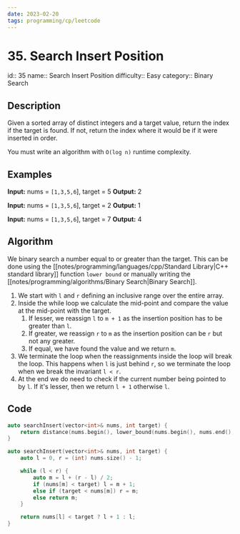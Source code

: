 ```yaml
---
date: 2023-02-20
tags: programming/cp/leetcode
---
```


# 35. Search Insert Position

id:: 35
name:: Search Insert Position
difficulty:: Easy
category:: Binary Search

## Description
Given a sorted array of distinct integers and a target value, return the index if the target is found. If not, return the index where it would be if it were inserted in order.

You must write an algorithm with `O(log n)` runtime complexity.

## Examples
**Input:** nums = `[1,3,5,6`], target = 5
**Output:** 2

**Input:** nums = `[1,3,5,6`], target = 2
**Output:** 1

**Input:** nums = `[1,3,5,6`], target = 7
**Output:** 4

## Algorithm
We binary search a number equal to or greater than the target. This can be done using the [[notes/programming/languages/cpp/Standard Library|C++ standard library]] function `lower bound` or manually writing the [[notes/programming/algorithms/Binary Search|Binary Search]].

1. We start with `l` and `r` defining an inclusive range over the entire array.
2. Inside the while loop we calculate the mid-point and compare the value at the mid-point with the target.
	1. If lesser, we reassign `l` to `m + 1` as the insertion position has to be greater than `l`.
	2. If greater, we reassign `r` to `m` as the insertion position can be `r` but not any greater.
	3. If equal, we have found the value and we return `m`.
3. We terminate the loop when the reassignments inside the loop will break the loop. This happens when `l` is just behind `r`, so we terminate the loop when we break the invariant `l < r`.
4. At the end we do need to check if the current number being pointed to by `l`. If it's lesser, then we return `l + 1` otherwise `l`.

## Code
```cpp
auto searchInsert(vector<int>& nums, int target) {
	return distance(nums.begin(), lower_bound(nums.begin(), nums.end(), target));
}
```

```cpp
auto searchInsert(vector<int>& nums, int target) {
	auto l = 0, r = (int) nums.size() - 1;

	while (l < r) {
		auto m = l + (r - l) / 2;
		if (nums[m] < target) l = m + 1;
		else if (target < nums[m]) r = m;
		else return m;
	}

	return nums[l] < target ? l + 1 : l;
}
```